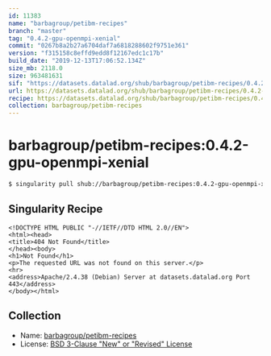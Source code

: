```yaml
---
id: 11383
name: "barbagroup/petibm-recipes"
branch: "master"
tag: "0.4.2-gpu-openmpi-xenial"
commit: "0267b8a2b27a6704daf7a6818288602f9751e361"
version: "f315158c8effd9edd8f12167edc1c17b"
build_date: "2019-12-13T17:06:52.134Z"
size_mb: 2118.0
size: 963481631
sif: "https://datasets.datalad.org/shub/barbagroup/petibm-recipes/0.4.2-gpu-openmpi-xenial/2019-12-13-0267b8a2-f315158c/f315158c8effd9edd8f12167edc1c17b.sif"
url: https://datasets.datalad.org/shub/barbagroup/petibm-recipes/0.4.2-gpu-openmpi-xenial/2019-12-13-0267b8a2-f315158c/
recipe: https://datasets.datalad.org/shub/barbagroup/petibm-recipes/0.4.2-gpu-openmpi-xenial/2019-12-13-0267b8a2-f315158c/Singularity
collection: barbagroup/petibm-recipes
---
```


# barbagroup/petibm-recipes:0.4.2-gpu-openmpi-xenial

```bash
$ singularity pull shub://barbagroup/petibm-recipes:0.4.2-gpu-openmpi-xenial
```

## Singularity Recipe

```singularity
<!DOCTYPE HTML PUBLIC "-//IETF//DTD HTML 2.0//EN">
<html><head>
<title>404 Not Found</title>
</head><body>
<h1>Not Found</h1>
<p>The requested URL was not found on this server.</p>
<hr>
<address>Apache/2.4.38 (Debian) Server at datasets.datalad.org Port 443</address>
</body></html>
```

## Collection

 - Name: [barbagroup/petibm-recipes](https://github.com/barbagroup/petibm-recipes)
 - License: [BSD 3-Clause "New" or "Revised" License](https://api.github.com/licenses/bsd-3-clause)

